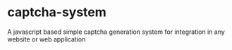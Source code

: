 # captcha-system
A javascript based simple captcha generation system for integration in any website or web application

